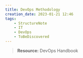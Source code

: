 ```yaml
---
title: DevOps Methodology
creation_date: 2023-01-21 12:46
tags:
	- StructureNote 
	- IT
	- DevOps
	- ToBeDiscovered
---
```

> **Resource:** DevOps Handbook
